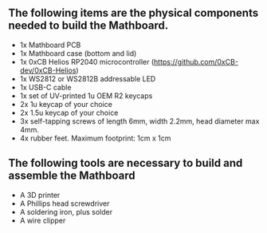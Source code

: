 ## The following items are the physical components needed to build the Mathboard.

* 1x Mathboard PCB
* 1x Mathboard case (bottom and lid)
* 1x 0xCB Helios RP2040 microcontroller (https://github.com/0xCB-dev/0xCB-Helios)
* 1x WS2812 or WS2812B addressable LED
* 1x USB-C cable
*  1x set of UV-printed 1u OEM R2 keycaps
* 2x 1u keycap of your choice
* 2x 1.5u keycap of your choice
* 3x self-tapping screws of length 6mm, width 2.2mm, head diameter max 4mm.
* 4x rubber feet. Maximum footprint: 1cm x 1cm

## The following tools are necessary to build and assemble the Mathboard

* A 3D printer
* A Phillips head screwdriver
* A soldering iron, plus solder
* A wire clipper
